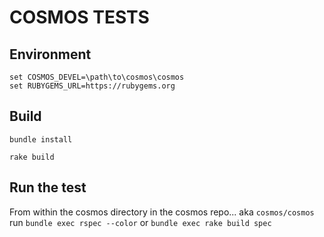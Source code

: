 # COSMOS TESTS

## Environment

```
set COSMOS_DEVEL=\path\to\cosmos\cosmos
set RUBYGEMS_URL=https://rubygems.org
```

## Build

```
bundle install

rake build
```

## Run the test

From within the cosmos directory in the cosmos repo... aka `cosmos/cosmos` run `bundle exec rspec --color` or `bundle exec rake build spec`
